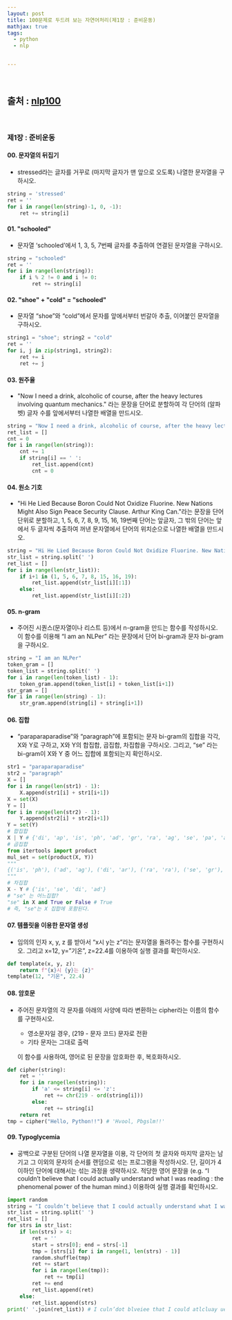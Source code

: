 ```yaml
---
layout: post
title: 100문제로 두드려 보는 자연어처리(제1장 : 준비운동)
mathjax: true
tags:
  - python
  - nlp


---
```


<br/>

## 출처 : [nlp100](https://nlp100.github.io/ko/)

<br/>

### 제1장 : 준비운동

#### 00. 문자열의 뒤집기

- stressed라는 글자를 거꾸로 (마지막 글자가 맨 앞으로 오도록) 나열한 문자열을 구하시오.

```python
string = 'stressed'
ret = ''
for i in range(len(string)-1, 0, -1):
    ret += string[i]
```

#### 01. "schooled"

- 문자열 ‘schooled’에서 1, 3, 5, 7번째 글자를 추출하여 연결된 문자열을 구하시오.

```python
string = "schooled"
ret = ''
for i in range(len(string)):
    if i % 2 != 0 and i != 0:
        ret += string[i]
```

#### 02. "shoe" + "cold" = "schooled"

- 문자열 “shoe”와 “cold”에서 문자를 앞에서부터 번갈아 추출, 이어붙인 문자열을 구하시오.

```python
string1 = "shoe"; string2 = "cold"
ret = ''
for i, j in zip(string1, string2):
    ret += i
    ret += j
```

#### 03. 원주율

- "Now I need a drink, alcoholic of course, after the heavy lectures involving quantum mechanics." 라는 문장을 단어로 분할하여 각 단어의 (알파벳) 글자 수를 앞에서부터 나열한 배열을 만드시오.

```python
string = "Now I need a drink, alcoholic of course, after the heavy lectures involving quantum mechanics."
ret_list = []
cnt = 0
for i in range(len(string)):
    cnt += 1
    if string[i] == ' ':
        ret_list.append(cnt)
        cnt = 0
```

#### 04. 원소 기호

- "Hi He Lied Because Boron Could Not Oxidize Fluorine. New Nations Might Also Sign Peace Security Clause. Arthur King Can."라는 문장을 단어 단위로 분할하고, 1, 5, 6, 7, 8, 9, 15, 16, 19번째 단어는 앞글자, 그 밖의 단어는 앞에서 두 글자씩 추출하여 꺼낸 문자열에서 단어의 위치순으로 나열한 배열을 만드시오.

```python
string = "Hi He Lied Because Boron Could Not Oxidize Fluorine. New Nations Might Also Sign Peace Security Clause. Arthur King Can."
str_list = string.split(' ')
ret_list = []
for i in range(len(str_list)):
    if i+1 in (1, 5, 6, 7, 8, 15, 16, 19):
        ret_list.append(str_list[i][:1])
    else:
        ret_list.append(str_list[i][:2])
```

#### 05. n-gram

- 주어진 시퀀스(문자열이나 리스트 등)에서 n-gram을 만드는 함수를 작성하시오. 이 함수를 이용해 “I am an NLPer” 라는 문장에서 단어 bi-gram과 문자 bi-gram을 구하시오.

```python
string = "I am an NLPer"
token_gram = []
token_list = string.split(' ')
for i in range(len(token_list) - 1):
    token_gram.append(token_list[i] + token_list[i+1])
str_gram = []
for i in range(len(string) - 1):
    str_gram.append(string[i] + string[i+1])
```

#### 06. 집합

- “paraparaparadise”와 “paragraph”에 포함되는 문자 bi-gram의 집합을 각각, X와 Y로 구하고, X와 Y의 합집합, 곱집합, 차집합을 구하시오. 그리고, “se” 라는 bi-gram이 X와 Y 중 어느 집합에 포함되는지 확인하시오.

```python
str1 = "paraparaparadise"
str2 = "paragraph"
X = []
for i in range(len(str1) - 1):
    X.append(str1[i] + str1[i+1])
X = set(X)
Y = []
for i in range(len(str2) - 1):
    Y.append(str2[i] + str2[i+1])
Y = set(Y)
# 합집합
X | Y # {'di', 'ap', 'is', 'ph', 'ad', 'gr', 'ra', 'ag', 'se', 'pa', 'ar'}
# 곱집합
from itertools import product
mul_set = set(product(X, Y))
"""
{('is', 'ph'), ('ad', 'ag'), ('di', 'ar'), ('ra', 'ra'), ('se', 'gr'), ('pa', 'ra'), ('di', 'ra'), ('ra', 'ar'), ('ap', 'ap'), ('ar', 'ag'), ('pa', 'ap'), ('se', 'ph'), ('is', 'ap'), ('is', 'gr'), ('ad', 'ph'), ('di', 'pa'), ('pa', 'ag'), ('ap', 'ph'), ('ap', 'ra'), ('pa', 'pa'), ('ra', 'ag'), ('ap', 'pa'), ('ar', 'ar'), ('ar', 'ra'), ('pa', 'gr'), ('ar', 'pa'), ('is', 'ar'), ('ap', 'ag'), ('di', 'ph'), ('pa', 'ar'), ('ar', 'ap'), ('ra', 'ph'), ('ad', 'pa'), ('ar', 'gr'), ('is', 'ag'), ('se', 'pa'), ('ar', 'ph'), ('ap', 'ar'), ('ra', 'gr'), ('is', 'pa'), ('ra', 'ap'), ('se', 'ra'), ('di', 'gr'), ('se', 'ar'), ('di', 'ap'), ('pa', 'ph'), ('ra', 'pa'), ('ad', 'ra'), ('is', 'ra'), ('se', 'ap'), ('ad', 'ar'), ('di', 'ag'), ('ad', 'ap'), ('ap', 'gr'), ('se', 'ag'), ('ad', 'gr')}
"""
# 차집합
X - Y # {'is', 'se', 'di', 'ad'}
# "se" 는 어느집합?
"se" in X and True or False # True
# 즉, "se"는 X 집합에 포함된다.
```

#### 07. 템플릿을 이용한 문자열 생성

- 임의의 인자 x, y, z 를 받아서 “x시 y는 z”라는 문자열을 돌려주는 함수를 구현하시오. 그리고 x=12, y=”기온”, z=22.4를 이용하여 실행 결과를 확인하시오.

```python
def template(x, y, z):
    return f"{x}시 {y}는 {z}"
template(12, "기온", 22.4)
```

#### 08. 암호문

- 주어진 문자열의 각 문자를 아래의 사양에 따라 변환하는 cipher라는 이름의 함수를 구현하시오.

    - 영소문자일 경우, (219 - 문자 코드) 문자로 전환
    - 기타 문자는 그대로 출력

    이 함수를 사용하여, 영어로 된 문장을 암호화한 후, 복호화하시오.

```python
def cipher(string):
    ret = ''
    for i in range(len(string)):
        if 'a' <= string[i] <= 'z':
            ret += chr(219 - ord(string[i]))
        else:
            ret += string[i]
    return ret
tmp = cipher("Hello, Python!!") # 'Hvool, Pbgslm!!'
```

#### 09. Typoglycemia

- 공백으로 구분된 단어의 나열 문자열을 이용, 각 단어의 첫 글자와 마지막 글자는 남기고 그 이외의 문자의 순서를 랜덤으로 섞는 프로그램을 작성하시오. 단, 길이가 4 이하인 단어에 대해서는 섞는 과정을 생략하시오. 적당한 영어 문장을 (e.g. “I couldn’t believe that I could actually understand what I was reading : the phenomenal power of the human mind.) 이용하여 실행 결과를 확인하시오.

```python
import random
string = "I couldn’t believe that I could actually understand what I was reading : the phenomenal power of the human mind."
str_list = string.split(' ')
ret_list = []
for strs in str_list:
    if len(strs) > 4:
        ret = ''
        start = strs[0]; end = strs[-1]
        tmp = [strs[i] for i in range(1, len(strs) - 1)]
        random.shuffle(tmp)
        ret += start
        for i in range(len(tmp)):
            ret += tmp[i]
        ret += end
        ret_list.append(ret)
    else:
        ret_list.append(strs)
print(' '.join(ret_list)) # I culn’dot blveiee that I could atlcluay uetnsadnrd what I was ridnaeg : the pnohneemal power of the hamun mdin.
```

